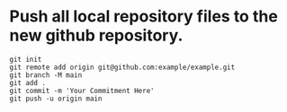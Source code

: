 # Push all local repository files to the new github repository.

```
git init
git remote add origin git@github.com:example/example.git
git branch -M main
git add .
git commit -m 'Your Commitment Here'
git push -u origin main
```
